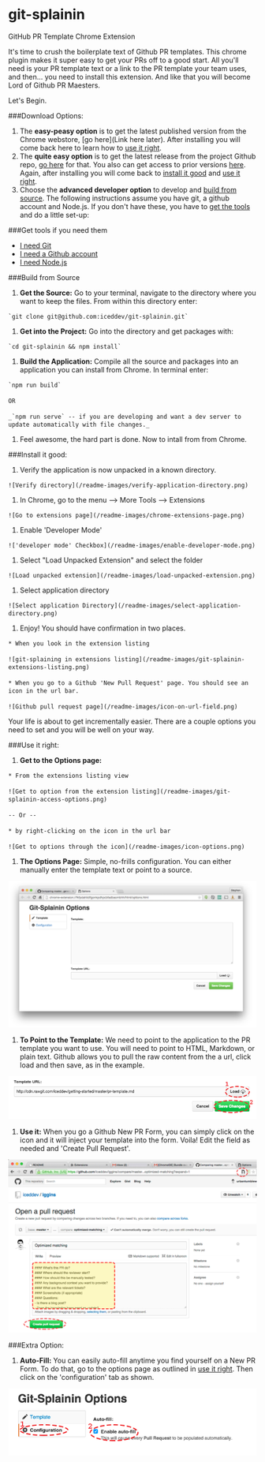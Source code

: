 # git-splainin
GitHub PR Template Chrome Extension

It's time to crush the boilerplate text of Github PR templates. This chrome plugin makes it super easy to get your PRs off to a good start.  All you'll need is your PR template text or a link to the PR template your team uses, and then... you need to install this extension.  And like that you will become Lord of Github PR Maesters.

Let's Begin.

###Download Options:
1. The **easy-peasy option** is to get the latest published version from the Chrome webstore, [go here](Link here later).  After installing you will come back here to learn how to [use it right](#use-it-right).
1. The **quite easy option** is to get the latest release from the project Github repo, [go here](https://github.com/iceddev/git-splainin/releases/latest) for that.  You also can get access to prior versions [here](https://github.com/iceddev/git-splainin/releases). Again, after installing you will come back to [install it good](#install-it-good) and [use it right](#use-it-right).
1. Choose the **advanced developer option** to develop and [build from source](#build-from-source). The following instructions assume you have git, a github account and Node.js. If you don't have these, you have to [get the tools](#get-tools-if-you-need-them) and do a little set-up:


###Get tools if you need them
  * [I need Git](http://git-scm.com/book/en/v2/Getting-Started-Installing-Git)
  * [I need a Github account](https://github.com/join)
  * [I need Node.js](https://nodejs.org/download/)


###Build from Source
  1. **Get the Source:** Go to your terminal, navigate to the directory where you want to keep the files. From within this directory enter:

    `git clone git@github.com:iceddev/git-splainin.git`

  1. **Get into the Project:** Go into the directory and get packages with:

    `cd git-splainin && npm install`

  1. **Build the Application:** Compile all the source and packages into an application you can install from Chrome. In terminal enter:

    `npm run build`

    OR

    _`npm run serve` -- if you are developing and want a dev server to update automatically with file changes._

  1. Feel awesome, the hard part is done.  Now to intall from from Chrome.


###Install it good:
  1. Verify the application is now unpacked in a known directory.

    ![Verify directory](/readme-images/verify-application-directory.png)

  1. In Chrome, go to the menu --> More Tools --> Extensions

    ![Go to extensions page](/readme-images/chrome-extensions-page.png)

  1. Enable 'Developer Mode'

    !['developer mode' Checkbox](/readme-images/enable-developer-mode.png)

  1. Select "Load Unpacked Extension" and select the folder

    ![Load unpacked extension](/readme-images/load-unpacked-extension.png)

  1. Select application directory

    ![Select application Directory](/readme-images/select-application-directory.png)

  1. Enjoy! You should have confirmation in two places.

    * When you look in the extension listing

    ![git-splaining in extensions listing](/readme-images/git-splainin-extensions-listing.png)

    * When you go to a Github 'New Pull Request' page. You should see an icon in the url bar.

    ![Github pull request page](/readme-images/icon-on-url-field.png)

Your life is about to get incrementally easier.  There are a couple options you need to set and you will be well on your way.


###Use it right:
  1. **Get to the Options page:**

    * From the extensions listing view

    ![Get to option from the extension listing](/readme-images/git-splainin-access-options.png)

    -- Or --

    * by right-clicking on the icon in the url bar

    ![Get to options through the icon](/readme-images/icon-options.png)

  1. **The Options Page:** Simple, no-frills configuration.  You can either manually enter the template text or point to a source.

  ![Look at the Options Page](/readme-images/options-page.png)

  1. **To Point to the Template:** We need to point to the application to the PR template you want to use. You will need to point to HTML, Markdown, or plain text. Github allows you to pull the raw content from the a url, click load and then save, as in the example.

  ![Enter Source URL](/readme-images/load-template-url.png)

  1. **Use it:** When you go a Github New PR Form, you can simply click on the icon and it will inject your template into the form. Voila! Edit the field as needed and 'Create Pull Request'.

  ![Use Git-Splainin](/readme-images/use-git-splainin.png)

###Extra Option:
  1. **Auto-Fill:** You can easily auto-fill anytime you find yourself on a New PR Form.  To do that, go to the options page as outlined in [use it right](#use-it-right). Then click on the 'configuration' tab as shown.

  ![Select Config Tab](/readme-images/auto-fill-config.png)


